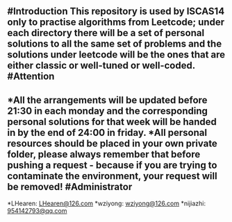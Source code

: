 #Introduction
This repository is used by ISCAS14 only to practise algorithms from Leetcode; under each directory there will be a set of personal solutions to all the same set of problems and the solutions under leetcode will be the ones that are either classic or well-tuned or well-coded.
#Attention
----------
*All the arrangements will be updated before 21:30 in each monday and the corresponding personal solutions for that week will be handed in by the end of 24:00 in friday.
*All personal resources should be placed in your own private folder, please always remember that before pushing a request - because if you are trying to contaminate the environment, your request will be removed!
#Administrator
--------------
*LHearen: LHearen@126.com
*wziyong: wziyong@126.com
*nijiazhi: 954142793@qq.com
